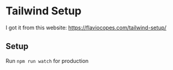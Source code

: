 # Tailwind Setup
I got it from this website: https://flaviocopes.com/tailwind-setup/



## Setup
Run `npm run watch` for production